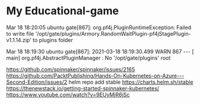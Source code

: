 # My Educational-game
Mar 18 18:20:05 ubuntu gate[867]: org.pf4j.PluginRuntimeException: Failed to write file '/opt/gate/plugins/Armory.RandomWaitPlugin-pf4jStagePlugin-v1.1.14.zip' to plugins folder

Mar 18 18:19:30 ubuntu gate[867]: 2021-03-18 18:19:30.499  WARN 867 --- [           main] org.pf4j.AbstractPluginManager           : No '/opt/gate/plugins' root

https://github.com/spinnaker/spinnaker/issues/2165
https://github.com/PacktPublishing/Hands-On-Kubernetes-on-Azure---Second-Edition/issues/2
helm repo add stable https://charts.helm.sh/stable
https://thenewstack.io/getting-started-spinnaker-kubernetes/
https://www.youtube.com/watch?v=9EUyMjR6jSc
